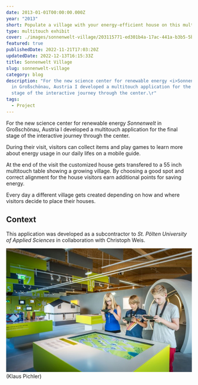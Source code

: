 ```yaml
---
date: 2013-01-01T00:00:00.000Z
year: "2013"
short: Populate a village with your energy-efficient house on this multitouch table.
type: multitouch exhibit
cover: ./images/sonnenwelt-village/203115771-ed301b4a-17ac-441a-b3b5-5b8a974f2c84.jpg
featured: true
publishedDate: 2022-11-21T17:03:20Z
updatedDate: 2022-12-13T16:15:33Z
title: Sonnenwelt Village
slug: sonnenwelt-village
category: blog
description: "For the new science center for renewable energy <i>Sonnenwelt</i>
  in Großschönau, Austria I developed a multitouch application for the final
  stage of the interactive journey through the center.\r"
tags:
  - Project
---
```



For the new science center for renewable energy <i>Sonnenwelt</i> in Großschönau, Austria I developed a multitouch application for the final stage of the interactive journey through the center.

During their visit, visitors can collect items and play games to learn more about energy usage in our daily lifes on a mobile guide.

At the end of the visit the customized house gets transfered to a 55 inch multitouch table showing a growing village. By choosing a good spot and correct alignment for the house visitors earn additional points for saving energy.

Every day a different village gets created depending on how and where visitors decide to place their houses.

## Context

This application was developed as a subcontractor to <i>St. Pölten University of Applied Sciences</i> in collaboration with Christoph Weis.


![sonnenwelt_01](./images/sonnenwelt-village/203115771-ed301b4a-17ac-441a-b3b5-5b8a974f2c84.jpg)
(Klaus Pichler)

